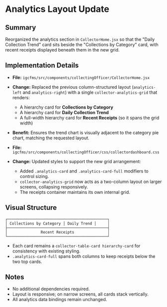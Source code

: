 # Analytics Layout Update

## Summary
Reorganized the analytics section in `CollectorHome.jsx` so that the "Daily Collection Trend" card sits beside the "Collections by Category" card, with recent receipts displayed beneath them in the new grid.

## Implementation Details

- **File:** `igcfms/src/components/collectingOfficer/CollectorHome.jsx`
- **Change:** Replaced the previous column-structured layout (`analytics-left` and `analytics-right`) with a single `collector-analytics-grid` that renders:
  - A hierarchy card for **Collections by Category**
  - A hierarchy card for **Daily Collection Trend**
  - A full-width hierarchy card for **Recent Receipts** (so it spans the grid width)
- **Benefit:** Ensures the trend chart is visually adjacent to the category pie chart, matching the requested layout.

- **File:** `igcfms/src/components/collectingOfficer/css/collectordashboard.css`
- **Change:** Updated styles to support the new grid arrangement:
  - Added `.analytics-card` and `.analytics-card-full` modifiers to control sizing.
  - `collector-analytics-grid` now acts as a two-column layout on larger screens, collapsing responsively.
  - The receipts container maintains its own internal grid.

## Visual Structure

```
┌─────────────────────────────────────────────┐
│ Collections by Category │ Daily Trend │     │
├─────────────────────────────────────────────┤
│               Recent Receipts               │
└─────────────────────────────────────────────┘
```

- Each card remains a `collector-table-card hierarchy-card` for consistency with existing styling.
- `.analytics-card-full` spans both columns to keep receipts below the two top cards.

## Notes
- No additional dependencies required.
- Layout is responsive; on narrow screens, all cards stack vertically.
- All analytics data bindings remain unchanged.
